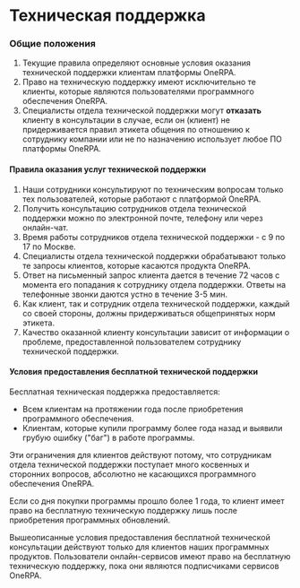 # Техническая поддержка

### Общие положения

1. Текущие правила определяют основные условия оказания технической поддержки клиентам платформы OneRPA.
2. Право на техническую поддержку имеют исключительно те клиенты, которые являются пользователями программного обеспечения OneRPA.
3. Специалисты отдела технической поддержки могут **отказать** клиенту в консультации в случае, если он (клиент) не придерживается правил этикета общения по отношению к сотруднику компании или не по назначению использует любое ПО  платформы OneRPA.

#### Правила оказания услуг технической поддержки

1. Наши сотрудники консультируют по техническим вопросам только тех пользователей, которые работают с  платформой OneRPA.
2. Получить консультацию сотрудников отдела технической поддержки можно по электронной почте, телефону или через онлайн-чат.
3. Время работы сотрудников отдела технической поддержки - с 9 по 17 по Москве.
4. Специалисты отдела технической поддержки обрабатывают только те запросы клиентов, которые касаются продукта OneRPA.
5. Ответ на письменный запрос клиента дается в течение 72 часов с момента его попадания к сотруднику отдела поддержки. Ответы на телефонные звонки даются устно в течение 3-5 мин.
6. Как клиент, так и сотрудник отдела технической поддержки, каждый со своей стороны, должны придерживаться общепринятых норм этикета.
7. Качество оказанной клиенту консультации зависит от информации о проблеме, предоставленной пользователем сотруднику технической поддержки.

#### Условия предоставления бесплатной технической поддержки

Бесплатная техническая поддержка предоставляется:

* Всем клиентам на протяжении года после приобретения программного обеспечения.
* Клиентам, которые купили программу более года назад и выявили грубую ошибку ("баг") в работе программы.

Эти ограничения для клиентов действуют потому, что сотрудникам отдела технической поддержки поступает много косвенных и сторонних вопросов, абсолютно не касающихся программного обеспечения OneRPA.

Если со дня покупки программы прошло более 1 года, то клиент имеет право на бесплатную техническую поддержку лишь после приобретения программных обновлений.

Вышеописанные условия предоставления бесплатной технической консультации действуют только для клиентов наших программных продуктов. Пользователи онлайн-сервисов имеют право на бесплатную техническую поддержку, пока они являются подписчиками сервисов OneRPA.
